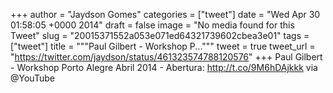 
+++
author = "Jaydson Gomes"
categories = ["tweet"]
date = "Wed Apr 30 01:58:05 +0000 2014"
draft = false
image = "No media found for this Tweet"
slug = "20015371552a053e071ed64321739602cbea3e01"
tags = ["tweet"]
title = """Paul Gilbert - Workshop P..."""
tweet = true
tweet_url = "https://twitter.com/jaydson/status/461323574788120576"
+++
Paul Gilbert - Workshop Porto Alegre Abril 2014 - Abertura: http://t.co/9M6hDAjkkk via @YouTube
